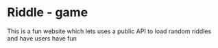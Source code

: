 # Riddle - game
This is a fun website which lets uses a public API to load random riddles and have users have fun 
